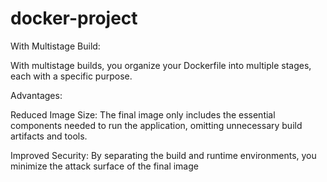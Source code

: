 # docker-project

With Multistage Build:

With multistage builds, you organize your Dockerfile into multiple stages, each with a specific purpose.

Advantages:

Reduced Image Size: The final image only includes the essential components needed to run the application, omitting unnecessary build artifacts and tools.

Improved Security: By separating the build and runtime environments, you minimize the attack surface of the final image
